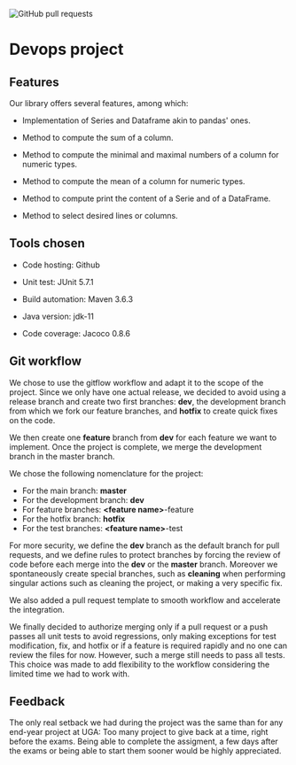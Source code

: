 ![GitHub pull requests](https://img.shields.io/github/issues-pr/Romsou/Devops-project)

# Devops project


## Features

Our library offers several features, among which:

- Implementation of Series and Dataframe akin to pandas' ones.

- Method to compute the sum of a column.

- Method to compute the minimal and maximal numbers of a column for numeric types.

- Method to compute the mean of a column for numeric types.

- Method to compute print the content of a Serie and of a DataFrame.

- Method to select desired lines or columns.

## Tools chosen

- Code hosting: Github

- Unit test: JUnit 5.7.1

- Build automation: Maven 3.6.3

- Java version: jdk-11

- Code coverage: Jacoco 0.8.6

## Git workflow

We chose to use the gitflow workflow and adapt it to the scope of the project. Since we only have one actual release, we decided to avoid using a release branch and create two first branches: **dev**, the development branch from which we fork our feature branches, and **hotfix** to create quick fixes on the code.

We then create one **feature** branch from **dev** for each feature we want to implement. Once the project is complete, we merge the development branch in the master branch.

We chose the following nomenclature for the project:
- For the main branch: **master**
- For the development branch: **dev**
- For feature branches: **\<feature name\>**-feature
- For the hotfix branch: **hotfix**
- For the test branches: **\<feature name\>**-test

For more security, we define the **dev** branch as the default branch for pull requests, and we define rules to protect branches by forcing the review of code before each merge into the **dev** or the **master** branch.
Moreover we spontaneously create special branches, such as **cleaning** when performing
singular actions such as cleaning the project, or making a very specific fix.

We also added a pull request template to smooth workflow and accelerate the integration.

We finally decided to authorize merging only if a pull request or a push passes all unit
tests to avoid regressions, only making exceptions for test modification, fix,
and hotfix or if a feature is required rapidly and no one can review the files for now.
However, such a merge still needs to pass all tests. This choice was made to add flexibility
to the workflow considering the limited time we had to work with.

## Feedback

The only real setback we had during the project was the same than for any end-year project at UGA: Too many project
to give back at a time, right before the exams. Being able to complete the assigment, 
a few days after the exams or being able to start them sooner would be highly appreciated.